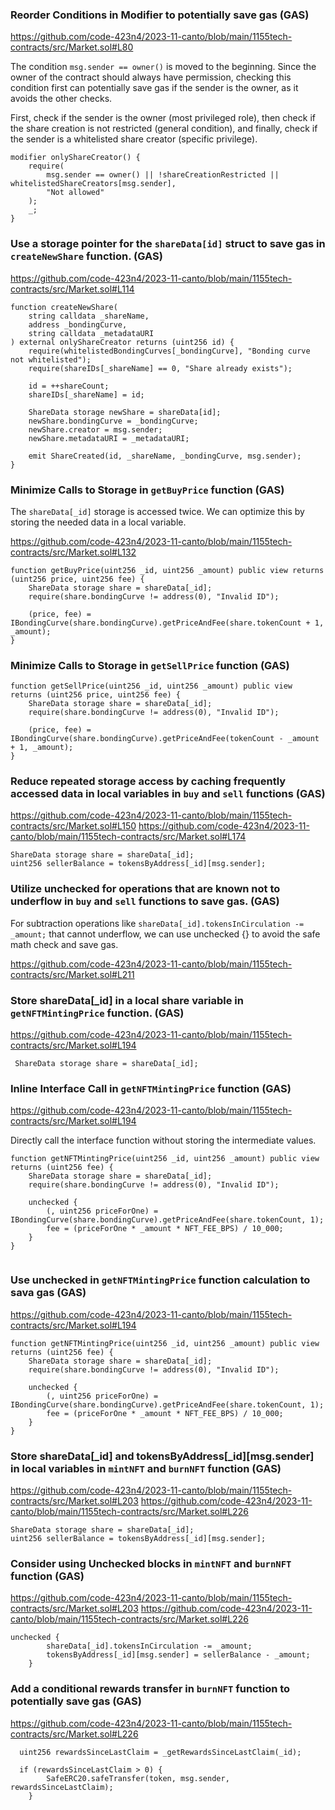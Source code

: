 ### Reorder Conditions in Modifier to potentially save gas (GAS)

https://github.com/code-423n4/2023-11-canto/blob/main/1155tech-contracts/src/Market.sol#L80

The condition `msg.sender == owner()` is moved to the beginning. Since the owner of the contract should always have permission, checking this condition first can potentially save gas if the sender is the owner, as it avoids the other checks.

First, check if the sender is the owner (most privileged role), then check if the share creation is not restricted (general condition), and finally, check if the sender is a whitelisted share creator (specific privilege).

```solidity
modifier onlyShareCreator() {
    require(
        msg.sender == owner() || !shareCreationRestricted || whitelistedShareCreators[msg.sender],
        "Not allowed"
    );
    _;
}
```
### Use a storage pointer for the `shareData[id]` struct to save gas in `createNewShare` function. (GAS)

https://github.com/code-423n4/2023-11-canto/blob/main/1155tech-contracts/src/Market.sol#L114


```solidity
function createNewShare(
    string calldata _shareName,
    address _bondingCurve,
    string calldata _metadataURI
) external onlyShareCreator returns (uint256 id) {
    require(whitelistedBondingCurves[_bondingCurve], "Bonding curve not whitelisted");
    require(shareIDs[_shareName] == 0, "Share already exists");

    id = ++shareCount;
    shareIDs[_shareName] = id;

    ShareData storage newShare = shareData[id];
    newShare.bondingCurve = _bondingCurve;
    newShare.creator = msg.sender;
    newShare.metadataURI = _metadataURI;

    emit ShareCreated(id, _shareName, _bondingCurve, msg.sender);
}
```

### Minimize Calls to Storage in `getBuyPrice` function (GAS)

The `shareData[_id]` storage is accessed twice. We can optimize this by storing the needed data in a local variable.

https://github.com/code-423n4/2023-11-canto/blob/main/1155tech-contracts/src/Market.sol#L132

```solidity
function getBuyPrice(uint256 _id, uint256 _amount) public view returns (uint256 price, uint256 fee) {
    ShareData storage share = shareData[_id];
    require(share.bondingCurve != address(0), "Invalid ID");

    (price, fee) = IBondingCurve(share.bondingCurve).getPriceAndFee(share.tokenCount + 1, _amount);
}

```

### Minimize Calls to Storage in `getSellPrice` function (GAS)

```solidity
function getSellPrice(uint256 _id, uint256 _amount) public view returns (uint256 price, uint256 fee) {
    ShareData storage share = shareData[_id];
    require(share.bondingCurve != address(0), "Invalid ID");

    (price, fee) = IBondingCurve(share.bondingCurve).getPriceAndFee(tokenCount - _amount + 1, _amount);
}
```
### Reduce repeated storage access by caching frequently accessed data in local variables in `buy` and `sell` functions (GAS)

https://github.com/code-423n4/2023-11-canto/blob/main/1155tech-contracts/src/Market.sol#L150
https://github.com/code-423n4/2023-11-canto/blob/main/1155tech-contracts/src/Market.sol#L174

```solidity
ShareData storage share = shareData[_id];
uint256 sellerBalance = tokensByAddress[_id][msg.sender];
```

### Utilize unchecked for operations that are known not to underflow in `buy` and `sell` functions  to save gas. (GAS)

For subtraction operations like `shareData[_id].tokensInCirculation -= _amount;` that cannot underflow, we can use unchecked {} to avoid the safe math check and save gas.

https://github.com/code-423n4/2023-11-canto/blob/main/1155tech-contracts/src/Market.sol#L211


### Store shareData[_id] in a local share variable in `getNFTMintingPrice` function. (GAS)

https://github.com/code-423n4/2023-11-canto/blob/main/1155tech-contracts/src/Market.sol#L194
   
```solidity
 ShareData storage share = shareData[_id];
```

### Inline Interface Call in `getNFTMintingPrice` function (GAS)

https://github.com/code-423n4/2023-11-canto/blob/main/1155tech-contracts/src/Market.sol#L194

Directly call the interface function without storing the intermediate values.

```solidity
function getNFTMintingPrice(uint256 _id, uint256 _amount) public view returns (uint256 fee) {
    ShareData storage share = shareData[_id];
    require(share.bondingCurve != address(0), "Invalid ID");

    unchecked {
        (, uint256 priceForOne) = IBondingCurve(share.bondingCurve).getPriceAndFee(share.tokenCount, 1);
        fee = (priceForOne * _amount * NFT_FEE_BPS) / 10_000;
    }
}


```
### Use unchecked in `getNFTMintingPrice` function calculation to sava gas (GAS)

https://github.com/code-423n4/2023-11-canto/blob/main/1155tech-contracts/src/Market.sol#L194

```solidity
function getNFTMintingPrice(uint256 _id, uint256 _amount) public view returns (uint256 fee) {
    ShareData storage share = shareData[_id];
    require(share.bondingCurve != address(0), "Invalid ID");

    unchecked {
        (, uint256 priceForOne) = IBondingCurve(share.bondingCurve).getPriceAndFee(share.tokenCount, 1);
        fee = (priceForOne * _amount * NFT_FEE_BPS) / 10_000;
    }
}

```
### Store shareData[_id] and tokensByAddress[_id][msg.sender] in local variables in `mintNFT` and `burnNFT` function (GAS)

https://github.com/code-423n4/2023-11-canto/blob/main/1155tech-contracts/src/Market.sol#L203
https://github.com/code-423n4/2023-11-canto/blob/main/1155tech-contracts/src/Market.sol#L226

```solidity
ShareData storage share = shareData[_id];
uint256 sellerBalance = tokensByAddress[_id][msg.sender];
```

### Consider using Unchecked blocks in `mintNFT` and `burnNFT` function (GAS)

https://github.com/code-423n4/2023-11-canto/blob/main/1155tech-contracts/src/Market.sol#L203
https://github.com/code-423n4/2023-11-canto/blob/main/1155tech-contracts/src/Market.sol#L226

```solidity
unchecked {
        shareData[_id].tokensInCirculation -= _amount;
        tokensByAddress[_id][msg.sender] = sellerBalance - _amount;
    }
```
### Add a conditional rewards transfer in `burnNFT` function to potentially save gas (GAS)

https://github.com/code-423n4/2023-11-canto/blob/main/1155tech-contracts/src/Market.sol#L226

```solidity
  uint256 rewardsSinceLastClaim = _getRewardsSinceLastClaim(_id);
  
  if (rewardsSinceLastClaim > 0) {
        SafeERC20.safeTransfer(token, msg.sender, rewardsSinceLastClaim);
    }

```